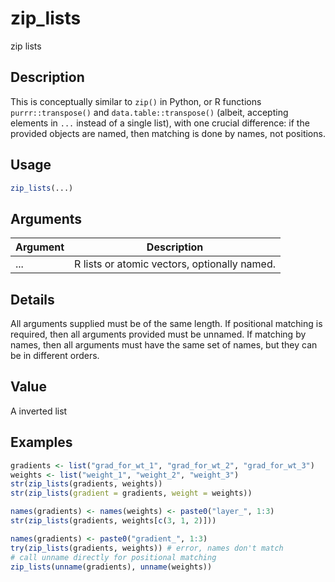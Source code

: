 # zip_lists


zip lists




## Description

This is conceptually similar to ``zip()`` in Python, or R functions
``purrr::transpose()`` and ``data.table::transpose()`` (albeit, accepting
elements in ``...`` instead of a single list), with one crucial difference: if
the provided objects are named, then matching is done by names, not
positions.





## Usage
```r
zip_lists(...)
```




## Arguments


Argument      |Description
------------- |----------------
... | R lists or atomic vectors, optionally named.




## Details

All arguments supplied must be of the same length. If positional matching is
required, then all arguments provided must be unnamed. If matching by names,
then all arguments must have the same set of names, but they can be in
different orders.





## Value

A inverted list





## Examples
```r
gradients <- list("grad_for_wt_1", "grad_for_wt_2", "grad_for_wt_3")
weights <- list("weight_1", "weight_2", "weight_3")
str(zip_lists(gradients, weights))
str(zip_lists(gradient = gradients, weight = weights))

names(gradients) <- names(weights) <- paste0("layer_", 1:3)
str(zip_lists(gradients, weights[c(3, 1, 2)]))

names(gradients) <- paste0("gradient_", 1:3)
try(zip_lists(gradients, weights)) # error, names don't match
# call unname directly for positional matching
zip_lists(unname(gradients), unname(weights))
```



